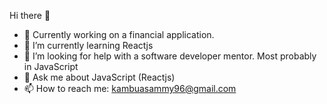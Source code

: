 Hi there 👋
- 🔭 Currently working on a financial application.
- 🌱 I’m currently learning Reactjs
- 🤔 I’m looking for help with a software developer mentor. Most probably in JavaScript
- 💬 Ask me about JavaScript (Reactjs)
- 📫 How to reach me: kambuasammy96@gmail.com
